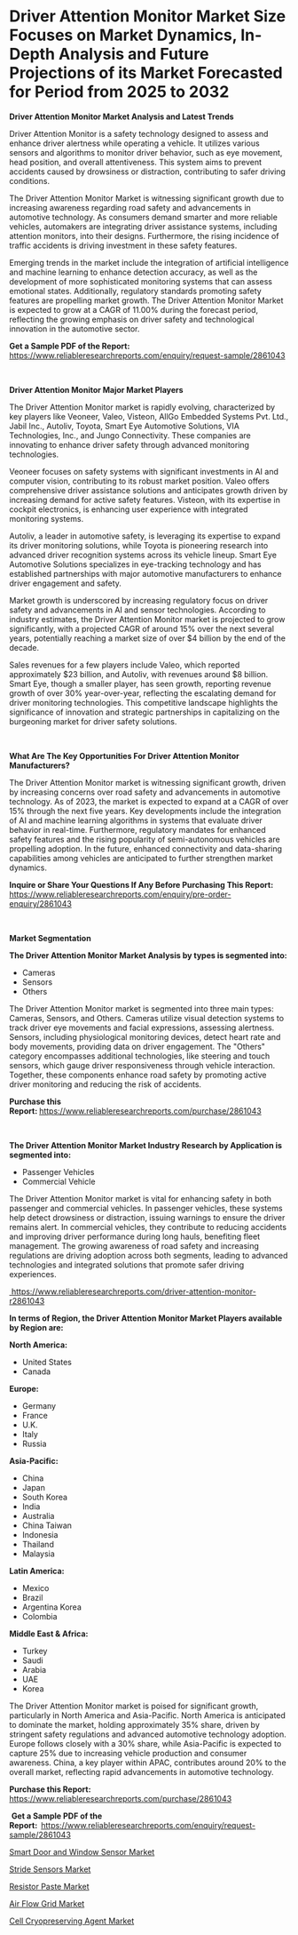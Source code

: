 <p><h1>Driver Attention Monitor Market Size Focuses on Market Dynamics, In-Depth Analysis and Future Projections of its Market Forecasted for Period from 2025 to 2032</h1></p><p><strong>Driver Attention Monitor Market Analysis and Latest Trends</strong></p>
<p><p>Driver Attention Monitor is a safety technology designed to assess and enhance driver alertness while operating a vehicle. It utilizes various sensors and algorithms to monitor driver behavior, such as eye movement, head position, and overall attentiveness. This system aims to prevent accidents caused by drowsiness or distraction, contributing to safer driving conditions.</p><p>The Driver Attention Monitor Market is witnessing significant growth due to increasing awareness regarding road safety and advancements in automotive technology. As consumers demand smarter and more reliable vehicles, automakers are integrating driver assistance systems, including attention monitors, into their designs. Furthermore, the rising incidence of traffic accidents is driving investment in these safety features.</p><p>Emerging trends in the market include the integration of artificial intelligence and machine learning to enhance detection accuracy, as well as the development of more sophisticated monitoring systems that can assess emotional states. Additionally, regulatory standards promoting safety features are propelling market growth. The Driver Attention Monitor Market is expected to grow at a CAGR of 11.00% during the forecast period, reflecting the growing emphasis on driver safety and technological innovation in the automotive sector.</p></p>
<p><strong>Get a Sample PDF of the Report:&nbsp;</strong> <a href="https://www.reliableresearchreports.com/enquiry/request-sample/2861043?utm_campaign=2771&utm_medium=2&utm_source=Github&utm_content=ia&utm_term=12032025&utm_id=driver-attention-monitor">https://www.reliableresearchreports.com/enquiry/request-sample/2861043</a></p>
<p>&nbsp;</p>
<p><strong>Driver Attention Monitor Major Market Players</strong></p>
<p><p>The Driver Attention Monitor market is rapidly evolving, characterized by key players like Veoneer, Valeo, Visteon, AllGo Embedded Systems Pvt. Ltd., Jabil Inc., Autoliv, Toyota, Smart Eye Automotive Solutions, VIA Technologies, Inc., and Jungo Connectivity. These companies are innovating to enhance driver safety through advanced monitoring technologies.</p><p>Veoneer focuses on safety systems with significant investments in AI and computer vision, contributing to its robust market position. Valeo offers comprehensive driver assistance solutions and anticipates growth driven by increasing demand for active safety features. Visteon, with its expertise in cockpit electronics, is enhancing user experience with integrated monitoring systems.</p><p>Autoliv, a leader in automotive safety, is leveraging its expertise to expand its driver monitoring solutions, while Toyota is pioneering research into advanced driver recognition systems across its vehicle lineup. Smart Eye Automotive Solutions specializes in eye-tracking technology and has established partnerships with major automotive manufacturers to enhance driver engagement and safety. </p><p>Market growth is underscored by increasing regulatory focus on driver safety and advancements in AI and sensor technologies. According to industry estimates, the Driver Attention Monitor market is projected to grow significantly, with a projected CAGR of around 15% over the next several years, potentially reaching a market size of over $4 billion by the end of the decade.</p><p>Sales revenues for a few players include Valeo, which reported approximately $23 billion, and Autoliv, with revenues around $8 billion. Smart Eye, though a smaller player, has seen growth, reporting revenue growth of over 30% year-over-year, reflecting the escalating demand for driver monitoring technologies. This competitive landscape highlights the significance of innovation and strategic partnerships in capitalizing on the burgeoning market for driver safety solutions.</p></p>
<p>&nbsp;</p>
<p><strong>What Are The Key Opportunities For Driver Attention Monitor Manufacturers?</strong></p>
<p><p>The Driver Attention Monitor market is witnessing significant growth, driven by increasing concerns over road safety and advancements in automotive technology. As of 2023, the market is expected to expand at a CAGR of over 15% through the next five years. Key developments include the integration of AI and machine learning algorithms in systems that evaluate driver behavior in real-time. Furthermore, regulatory mandates for enhanced safety features and the rising popularity of semi-autonomous vehicles are propelling adoption. In the future, enhanced connectivity and data-sharing capabilities among vehicles are anticipated to further strengthen market dynamics.</p></p>
<p><strong>Inquire or Share Your Questions If Any Before Purchasing This Report:</strong> <a href="https://www.reliableresearchreports.com/enquiry/pre-order-enquiry/2861043?utm_campaign=2771&utm_medium=2&utm_source=Github&utm_content=ia&utm_term=12032025&utm_id=driver-attention-monitor">https://www.reliableresearchreports.com/enquiry/pre-order-enquiry/2861043</a></p>
<p>&nbsp;</p>
<p><strong>Market Segmentation</strong></p>
<p><strong>The Driver Attention Monitor Market Analysis by types is segmented into:</strong></p>
<p><ul><li>Cameras</li><li>Sensors</li><li>Others</li></ul></p>
<p><p>The Driver Attention Monitor market is segmented into three main types: Cameras, Sensors, and Others. Cameras utilize visual detection systems to track driver eye movements and facial expressions, assessing alertness. Sensors, including physiological monitoring devices, detect heart rate and body movements, providing data on driver engagement. The "Others" category encompasses additional technologies, like steering and touch sensors, which gauge driver responsiveness through vehicle interaction. Together, these components enhance road safety by promoting active driver monitoring and reducing the risk of accidents.</p></p>
<p><strong>Purchase this Report:&nbsp;</strong><a href="https://www.reliableresearchreports.com/purchase/2861043?utm_campaign=2771&utm_medium=2&utm_source=Github&utm_content=ia&utm_term=12032025&utm_id=driver-attention-monitor">https://www.reliableresearchreports.com/purchase/2861043</a></p>
<p>&nbsp;</p>
<p><strong>The Driver Attention Monitor Market Industry Research by Application is segmented into:</strong></p>
<p><ul><li>Passenger Vehicles</li><li>Commercial Vehicle</li></ul></p>
<p><p>The Driver Attention Monitor market is vital for enhancing safety in both passenger and commercial vehicles. In passenger vehicles, these systems help detect drowsiness or distraction, issuing warnings to ensure the driver remains alert. In commercial vehicles, they contribute to reducing accidents and improving driver performance during long hauls, benefiting fleet management. The growing awareness of road safety and increasing regulations are driving adoption across both segments, leading to advanced technologies and integrated solutions that promote safer driving experiences.</p></p>
<p><a href="https://www.reliableresearchreports.com/driver-attention-monitor-r2861043?utm_campaign=2771&utm_medium=2&utm_source=Github&utm_content=ia&utm_term=12032025&utm_id=driver-attention-monitor">&nbsp;https://www.reliableresearchreports.com/driver-attention-monitor-r2861043</a></p>
<p><strong>In terms of Region, the Driver Attention Monitor Market Players available by Region are:</strong></p>
<p>
    <p> <strong> North America: </strong>
        <ul>
            <li>United States</li>
            <li>Canada</li>
        </ul>
        </p> 
    <p> <strong> Europe: </strong>
        <ul>
            <li>Germany</li>
            <li>France</li>
            <li>U.K.</li>
            <li>Italy</li>
            <li>Russia</li>
        </ul>
        </p> 
    <p> <strong> Asia-Pacific: </strong>
        <ul>
            <li>China</li>
            <li>Japan</li>
            <li>South Korea</li>
            <li>India</li>
            <li>Australia</li>
            <li>China Taiwan</li>
            <li>Indonesia</li>
            <li>Thailand</li>
            <li>Malaysia</li>
        </ul>
        </p> 
    <p> <strong> Latin America: </strong>
        <ul>
            <li>Mexico</li>
            <li>Brazil</li>
            <li>Argentina Korea</li>
            <li>Colombia</li>
        </ul>
        </p> 
    <p> <strong> Middle East & Africa: </strong>
        <ul>
            <li>Turkey</li>
            <li>Saudi</li>
            <li>Arabia</li>
            <li>UAE</li>
            <li>Korea</li>
        </ul>
    </p>
    </p>
<p><p>The Driver Attention Monitor market is poised for significant growth, particularly in North America and Asia-Pacific. North America is anticipated to dominate the market, holding approximately 35% share, driven by stringent safety regulations and advanced automotive technology adoption. Europe follows closely with a 30% share, while Asia-Pacific is expected to capture 25% due to increasing vehicle production and consumer awareness. China, a key player within APAC, contributes around 20% to the overall market, reflecting rapid advancements in automotive technology.</p></p>
<p><strong>Purchase this Report: </strong><a href="https://www.reliableresearchreports.com/purchase/2861043?utm_campaign=2771&utm_medium=2&utm_source=Github&utm_content=ia&utm_term=12032025&utm_id=driver-attention-monitor">https://www.reliableresearchreports.com/purchase/2861043</a></p>
<p>&nbsp;<strong>Get a Sample PDF of the Report:&nbsp;&nbsp;</strong><a href="https://www.reliableresearchreports.com/enquiry/request-sample/2861043?utm_campaign=2771&utm_medium=2&utm_source=Github&utm_content=ia&utm_term=12032025&utm_id=driver-attention-monitor">https://www.reliableresearchreports.com/enquiry/request-sample/2861043</a></p>
<p><strong></strong></p>
<p><p><a href="https://www.linkedin.com/pulse/global-smart-door-window-sensor-market-trends-insights-growth-j7s9c?utm_campaign=2771&utm_medium=2&utm_source=Github&utm_content=ia&utm_term=12032025&utm_id=driver-attention-monitor">Smart Door and Window Sensor Market</a></p><p><a href="https://www.linkedin.com/pulse/precise-information-stride-sensors-market-size-share-volume-growth-h9iif?utm_campaign=2771&utm_medium=2&utm_source=Github&utm_content=ia&utm_term=12032025&utm_id=driver-attention-monitor">Stride Sensors Market</a></p><p><a href="https://www.linkedin.com/pulse/resistor-paste-market-forecast-projected-growth-revenue-gh0gc?utm_campaign=2771&utm_medium=2&utm_source=Github&utm_content=ia&utm_term=12032025&utm_id=driver-attention-monitor">Resistor Paste Market</a></p><p><a href="https://www.linkedin.com/pulse/projecting-growth-air-flow-gridmarket-impact-analysis-recent-r36ic?utm_campaign=2771&utm_medium=2&utm_source=Github&utm_content=ia&utm_term=12032025&utm_id=driver-attention-monitor">Air Flow Grid Market</a></p><p><a href="https://github.com/schwminh2001101/Market-Research-Report-List-1/blob/main/cell-cryopreserving-agent-market.md?utm_campaign=2771&utm_medium=2&utm_source=Github&utm_content=ia&utm_term=12032025&utm_id=driver-attention-monitor">Cell Cryopreserving Agent Market</a></p></p>